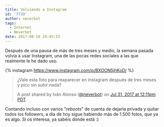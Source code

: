 ```yaml
---
title: Volviendo a Instagram
id: '7733'
author: neverbot
tags:
  - Internet
  - Neverbot
date: 2017-08-10 19:45:23
---
```


Después de una pausa de más de tres meses y medio, la semana pasada volvía a usar Instagram, una de las pocas redes sociales a las que realmente le he dado uso.

{% instagram https://www.instagram.com/p/BXOON5jhKoD/ %}

> ¿Vale esta foto para reaparecer en instagram después de tres meses y pico sin subir nada?
> 
> A post shared by Iván Alonso ([@neverbot](https://instagram.com/neverbot)) on [Jul 31, 2017 at 12:11pm PDT](https://www.instagram.com/p/BXOON5jhKoD/)

Contando incluso con varios "_reboots_" de cuenta de dejarla privada y quitar todos los followers, a día de hoy sigue habiendo más de 1.500 fotos, que ya es algo. Si os interesa, ya sabéis dónde está :)

